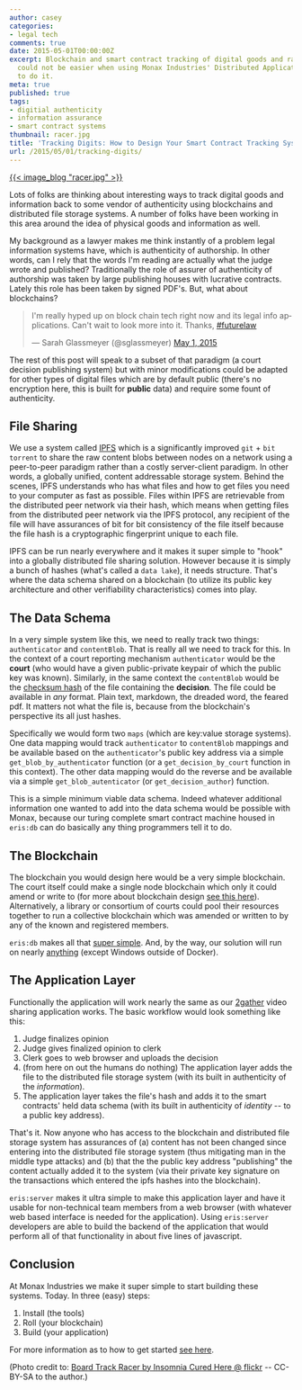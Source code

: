 ```yaml
---
author: casey
categories:
- legal tech
comments: true
date: 2015-05-01T00:00:00Z
excerpt: Blockchain and smart contract tracking of digital goods and raw information
  could not be easier when using Monax Industries' Distributed Application Platform. Here's how
  to do it.
meta: true
published: true
tags:
- digitial authenticity
- information assurance
- smart contract systems
thumbnail: racer.jpg
title: 'Tracking Digits: How to Design Your Smart Contract Tracking System'
url: /2015/05/01/tracking-digits/
---
```


[{{< image_blog "racer.jpg" >}}](https://www.flickr.com/photos/tom-margie/1299414993/)

Lots of folks are thinking about interesting ways to track digital goods and information back to some vendor of authenticity using blockchains and distributed file storage systems. A number of folks have been working in this area around the idea of physical goods and information as well.

My background as a lawyer makes me think instantly of a problem legal information systems have, which is authenticity of authorship. In other words, can I rely that the words I'm reading are actually what the judge wrote and published? Traditionally the role of assurer of authenticity of authorship was taken by large publishing houses with lucrative contracts. Lately this role has been taken by signed PDF's. But, what about blockchains?

<blockquote class="twitter-tweet" data-partner="tweetdeck"><p lang="en" dir="ltr">I&#39;m really hyped up on block chain tech right now and its legal info applications. Can&#39;t wait to look more into it. Thanks, <a href="https://twitter.com/hashtag/futurelaw?src=hash">#futurelaw</a></p>&mdash; Sarah Glassmeyer (@sglassmeyer) <a href="https://twitter.com/sglassmeyer/status/594157266091147264">May 1, 2015</a></blockquote>
<script async src="//platform.twitter.com/widgets.js" charset="utf-8"></script>

The rest of this post will speak to a subset of that paradigm (a court decision publishing system) but with minor modifications could be adapted for other types of digital files which are by default public (there's no encryption here, this is built for **public** data) and require some fount of authenticity.

## File Sharing

We use a system called [IPFS](http://ipfs.io) which is a significantly improved `git` + `bit torrent` to share the raw content blobs between nodes on a network using a peer-to-peer paradigm rather than a costly server-client paradigm. In other words, a globally unified, content addressable storage system. Behind the scenes, IPFS understands who has what files and how to get files you need to your computer as fast as possible. Files within IPFS are retrievable from the distributed peer network via their hash, which means when getting files from the distributed peer network via the IPFS protocol, any recipient of the file will have assurances of bit for bit consistency of the file itself because the file hash is a cryptographic fingerprint unique to each file.

IPFS can be run nearly everywhere and it makes it super simple to "hook" into a globally distributed file sharing solution. However because it is simply a bunch of hashes (what's called a `data lake`), it needs structure. That's where the data schema shared on a blockchain (to utilize its public key architecture and other verifiability characteristics) comes into play.

## The Data Schema

In a very simple system like this, we need to really track two things: `authenticator` and `contentBlob`. That is really all we need to track for this. In the context of a court reporting mechanism `authenticator` would be the **court** (who would have a given public-private keypair of which the public key was known). Similarly, in the same context the `contentBlob` would be the [checksum hash](http://en.wikipedia.org/wiki/Checksum) of the file containing the **decision**. The file could be available in *any* format. Plain text, markdown, the dreaded word, the feared pdf. It matters not what the file is, because from the blockchain's perspective its all just hashes.

Specifically we would form two `maps` (which are key:value storage systems). One data mapping would track `authenticator` to `contentBlob` mappings and be available based on the `authenticator`'s public key address via a simple `get_blob_by_authenticator` function (or a `get_decision_by_court` function in this context). The other data mapping would do the reverse and be available via a simple `get_blob_autenticator` (or `get_decision_author`) function.

This is a simple minimum viable data schema. Indeed whatever additional information one wanted to add into the data schema would be possible with Monax, because our turing complete smart contract machine housed in `eris:db` can do basically any thing programmers tell it to do.

## The Blockchain

The blockchain you would design here would be a very simple blockchain. The court itself could make a single node blockchain which only it could amend or write to (for more about blockchain design [see this here](https://monax.io/explainers/blockchains/)). Alternatively, a library or consortium of courts could pool their resources together to run a collective blockchain which was amended or written to by any of the known and registered members.

`eris:db` makes all that [super simple](https://monax.io/docs/tutorials). And, by the way, our solution will run on nearly [anything](https://monax.io/blog/2015/04/01/peer-server-networks-current-paradigm/) (except Windows outside of Docker).

## The Application Layer

Functionally the application will work nearly the same as our [2gather](https://monax.io/blog/2015/04/07/2gather/) video sharing application works. The basic workflow would look something like this:

1. Judge finalizes opinion
2. Judge gives finalized opinion to clerk
3. Clerk goes to web browser and uploads the decision
4. (from here on out the humans do nothing) The application layer adds the file to the distributed file storage system (with its built in authenticity of the *information*).
5. The application layer takes the file's hash and adds it to the smart contracts' held data schema (with its built in authenticity of *identity* -- to a public key address).

That's it. Now anyone who has access to the blockchain and distributed file storage system has assurances of (a) content has not been changed since entering into the distributed file storage system (thus mitigating man in the middle type attacks) and (b) that the the public key address "publishing" the content actually added it to the system (via their private key signature on the transactions which entered the ipfs hashes into the blockchain).

`eris:server` makes it ultra simple to make this application layer and have it usable for non-technical team members from a web browser (with whatever web based interface is needed for the application). Using `eris:server` developers are able to build the backend of the application that would perform all of that functionality in about five lines of javascript.

## Conclusion

At Monax Industries we make it super simple to start building these systems. Today. In three (easy) steps:

1. Install (the tools)
2. Roll (your blockchain)
3. Build (your application)

For more information as to how to get started [see here](https://monax.io/docs/tutorials/).

(Photo credit to: [Board Track Racer by Insomnia Cured Here @ flickr](https://www.flickr.com/photos/tom-margie/1299414993/) -- CC-BY-SA to the author.)